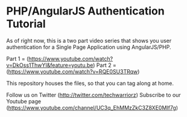 # PHP/AngularJS Authentication Tutorial
As of right now, this is a two part video series that shows you user authentication for a Single Page Application using AngularJS/PHP.

Part 1 = (https://www.youtube.com/watch?v=DkOss1ThwYI&feature=youtu.be)
Part 2 = (https://www.youtube.com/watch?v=RQE0SU3TRqw)

This repository houses the files, so that you can tag along at home.


Follow us on Twitter (http://twitter.com/techwarriorz)
Subscribe to our Youtube page (https://www.youtube.com/channel/UC3q_EhMMzZkC3Z8XE0MIf7g)

